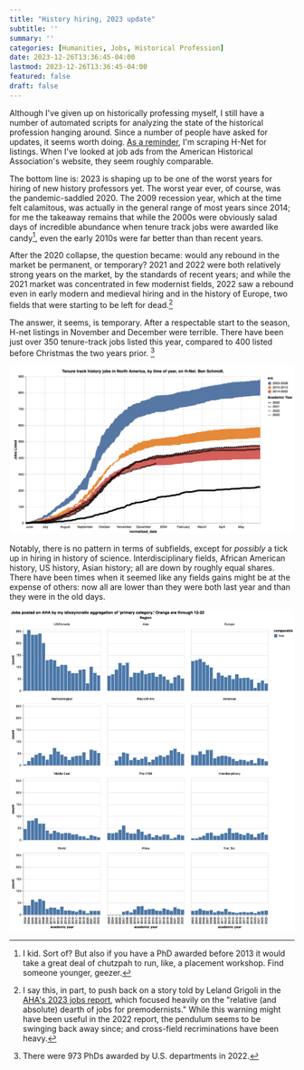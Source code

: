 ```yaml
---
title: "History hiring, 2023 update"
subtitle: ''
summary: ''
categories: [Humanities, Jobs, Historical Profession]
date: 2023-12-26T13:36:45-04:00
lastmod: 2023-12-26T13:36:45-04:00
featured: false
draft: false
---
```


Although I've given up on historically professing myself, I still have a number of automated scripts for analyzing the state of the historical profession hanging around. Since a number of people have asked for updates, it seems worth doing. [As a reminder](https://benschmidt.org/post/2020-10-01-jobs-update/), I'm scraping H-Net for listings. When I've looked at job ads from the American Historical Association's website, they seem roughly comparable. 

The bottom line is: 2023 is shaping up to be one of the worst years for hiring of new history professors yet. The worst year ever, of course, was the pandemic-saddled 2020. The 2009 recession year, which at the time felt calamitous, was actually in the general range of most years since 2014; for me the takeaway remains that while the 2000s were obviously salad days of incredible abundance when tenure track jobs were awarded like candy[^caveat], even the early 2010s were far better than than recent years.

After the 2020 collapse, the question became: would any rebound in the market be permanent, or temporary? 2021 and 2022 were both relatively strong years on the market, by the standards of recent years; and while the 2021 market was concentrated in few modernist fields, 2022 saw a rebound even in early modern and medieval hiring and in the history of Europe, two fields that were starting to be left for dead.[^ahareport]

The answer, it seems, is temporary. After a respectable start to the season, H-net listings in November and December were terrible. There have been just over 350 tenure-track jobs listed this year, compared to 400 listed before Christmas the two years prior. [^phds]

[^phds]: There were 973 PhDs awarded by U.S. departments in 2022.

![A chart with lines showing hiring patterns for TT jobs in history. All years 2000-2008 are twice as high as 2014-2022; 2023 is at the low end of the 2014-2022 band, while both 2021 and 2022 are towards the top.](image.png)

Notably, there is no pattern in terms of subfields, except for *possibly* a tick up in hiring in history of science. Interdisciplinary fields, African American history, US history, Asian history; all are down by roughly equal shares. There have been times when it seemed like any fields gains might be at the expense of others: now all are lower than they were both last year and than they were in the old days.

![A barchart by date of various fields, showing information described in the previous paragraph](image-1.png)

[^ahareport]: I say this, in part, to push back on a story told by Leland Grigoli in the [AHA's 2023 jobs report](https://www.historians.org/ahajobsreport2023), which focused heavily on the "relative (and absolute) dearth of jobs for premodernists." While this warning might have been useful in the 2022 report, the pendulum seems to be swinging back away since; and cross-field recriminations have been heavy.

[^caveat]: I kid. Sort of? But also if you have a PhD awarded before 2013
           it would take a great deal of chutzpah to run, like, a placement workshop. Find someone younger, geezer.


